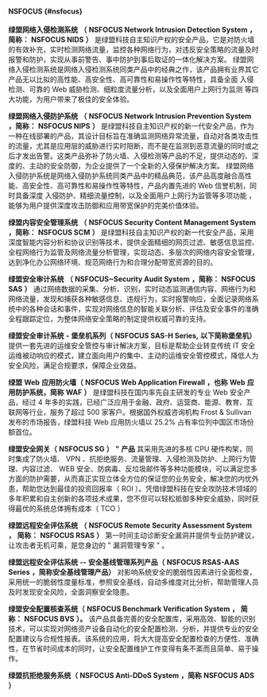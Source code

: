 #### NSFOCUS {#nsfocus}

**绿盟网络入侵检测系统** **（** **NSFOCUS Network Intrusion Detection System** **，简称：** **NSFOCUS NIDS** **）** 是绿盟科技自主知识产权的安全产品，它是对防火墙的有效补充，实时检测网络流量，监控各种网络行为，对违反安全策略的流量及时报警和防护，实现从事前警告、事中防护到事后取证的一体化解决方案。 绿盟网络入侵检测系统是网络入侵检测系统同类产品中的经典之作，该产品拥有业界其它产品无以比拟的高性能、高安全性、高可靠性和易操作性等特性，具备全面 入侵检测、可靠的 Web 威胁检测、细粒度流量分析，以及全面用户上网行为监测 等四大功能，为用户带来了极佳的安全体验。

**绿盟网络入侵防护系统** **（** **NSFOCUS Network Intrusion Prevention System** **，简称：** **NSFOCUS NIPS** **）** 是绿盟科技自主知识产权的新一代安全产品，作为一种在线部署的产品，其设计目标旨在准确监测网络异常流量，自动对各类攻击性的流量，尤其是应用层的威胁进行实时阻断，而不是在监测到恶意流量的同时或之后才发出告警。这类产品弥补了防火墙、入侵检测等产品的不足，提供动态的、深度的、主动的安全防御，为企业提供了一个全新的入侵保护解决方案。 绿盟网络入侵防护系统是网络入侵防护系统同类产品中的精品典范，该产品高度融合高性能、高安全性、高可靠性和易操作性等特性，产品内置先进的 Web 信誉机制，同时具备深度 入侵防护、精细流量控制，以及全面用户上网行为监管等多项功能 ，能够为用户提供深度攻击防御和应用带宽保护的完美价值体验。

**绿盟内容安全管理系统** **（** **NSFOCUS Security Content Management System** **，简称：** **NSFOCUS SCM** **）** 是绿盟科技自主知识产权的新一代安全产品，采用深度智能内容分析和协议识别等技术，提供全面精细的网页过滤、敏感信息监控、全程网络行为监管及网络流量分析管理，实现动态、多层次的网络内容安全管理，达到净化办公网络环境、规范网络行为和合理分配带宽资源的目的。

**绿盟安全审计系统** **（** **NSFOCUS~Security Audit System** **，简称：** **NSFOCUS SAS** **）** 通过网络数据的采集、分析、识别，实时动态监测通信内容、网络行为和网络流量，发现和捕获各种敏感信息、违规行为，实时报警响应，全面记录网络系统中的各种会话和事件，实现对网络信息的智能关联分析、评估及安全事件的准确全程跟踪定位，为整体网络安全策略的制定提供权威可靠的支持。

**绿盟安全审计系统** **-** **堡垒机系列（** **NSFOCUS SAS-H Series,** **以下简称堡垒机）** 提供一套先进的运维安全管控与审计解决方案，目标是帮助企业转变传统 IT 安全运维被动响应的模式，建立面向用户的集中、主动的运维安全管控模式，降低人为安全风险，满足合规要求，保障企业效益。

**绿盟** **Web** **应用防火墙（** **NSFOCUS Web Application Firewall** **，也称** **Web** **应用防护系统，简称** **WAF** **）** 是绿盟科技在国内率先自主研发的专业 Web 安全产品，经过 4 年多的实践，已经广泛应用于金融、政府、运营商、能源、教育、互联网等行业，服务了超过 500 家客户。根据国外权威咨询机构 Frost &amp; Sullivan 发布的市场报告，绿盟科技 Web 应用防火墙以 25.2% 占有率位列中国区市场份额首位。

**绿盟安全网关（** **NSFOCUS SG** **）** **&quot;** **产品** 其采用先进的多核 CPU 硬件构架，同时集成了防火墙、 VPN 、抗拒绝服务、流量管理、入侵检测及防护、上网行为管理、内容过滤、 WEB 安全、防病毒、反垃圾邮件等多种功能模块，可以满足您多方面的防护需要，从而真正实现立体全方位的保证您的业务安全，解决您的内忧外患，帮助您达到最佳的投资回报率（ ROI ）。凭借绿盟科技在安全攻防技术领域的多年积累和自主创新的各项技术成果，您不但可以轻松抵御多种安全威胁，同时获得最优的系统总体拥有成本（ TCO ）

**绿盟远程安全评估系统** **（** **NSFOCUS Remote Security Assessment System** **，** **简称：** **NSFOCUS RSAS** **）** 第一时间主动诊断安全漏洞并提供专业防护建议，让攻击者无机可乘，是您身边的 &quot; 漏洞管理专家 &quot; 。

**绿盟远程安全评估系统** **--** **安全基线管理系列产品（** **NSFOCUS RSAS-AAS Series** **，简称安全基线管理产品）** 对影响系统安全的脆弱性因素进行全面检查，采用统一的脆弱性度量标准，参照安全基线，自动多维度对比分析，帮助管理人员及时发现安全风险，全面洞察安全隐患。

**绿盟安全配置核查系统（** **NSFOCUS Benchmark Verification System** **，** **简称：** **NSFOCUS BVS** **）。** 该产品具备完善的安全配置库，采用高效、智能的识别技术，可以实现对网络资产设备自动化的安全配置检测、分析，并提供专业的安全配置建议与合规性报表。该系统的应用，将大大提高安全配置检查的方便性、准确性，在节省时间成本的同时，让安全配置维护工作变得有条不紊而且简单、易于操作。

**绿盟抗拒绝服务系统（** **NSFOCUS Anti-DDoS System** **，简称** **NSFOCUS ADS** **）**